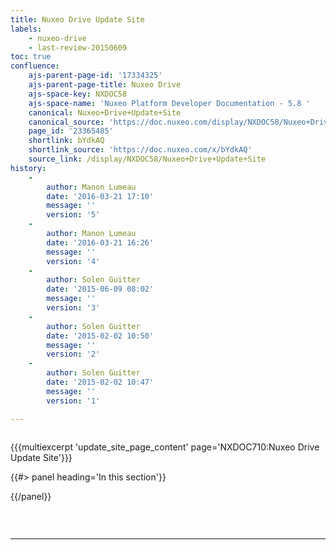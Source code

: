 ```yaml
---
title: Nuxeo Drive Update Site
labels:
    - nuxeo-drive
    - last-review-20150609
toc: true
confluence:
    ajs-parent-page-id: '17334325'
    ajs-parent-page-title: Nuxeo Drive
    ajs-space-key: NXDOC58
    ajs-space-name: 'Nuxeo Platform Developer Documentation - 5.8 '
    canonical: Nuxeo+Drive+Update+Site
    canonical_source: 'https://doc.nuxeo.com/display/NXDOC58/Nuxeo+Drive+Update+Site'
    page_id: '23365485'
    shortlink: bYdkAQ
    shortlink_source: 'https://doc.nuxeo.com/x/bYdkAQ'
    source_link: /display/NXDOC58/Nuxeo+Drive+Update+Site
history:
    - 
        author: Manon Lumeau
        date: '2016-03-21 17:10'
        message: ''
        version: '5'
    - 
        author: Manon Lumeau
        date: '2016-03-21 16:26'
        message: ''
        version: '4'
    - 
        author: Solen Guitter
        date: '2015-06-09 08:02'
        message: ''
        version: '3'
    - 
        author: Solen Guitter
        date: '2015-02-02 10:50'
        message: ''
        version: '2'
    - 
        author: Solen Guitter
        date: '2015-02-02 10:47'
        message: ''
        version: '1'

---
```

<div class="row"><div class="column medium-8">

{{{multiexcerpt 'update_site_page_content' page='NXDOC710:Nuxeo Drive Update Site'}}}

</div><div class="column medium-4">{{#> panel heading='In this section'}}

{{/panel}}</div></div>

&nbsp;

* * *